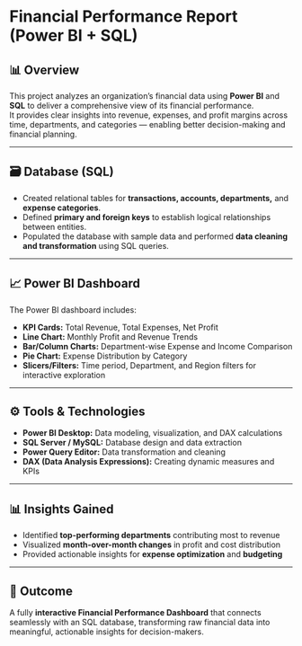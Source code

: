 # Financial Performance Report (Power BI + SQL)

## 📊 Overview
This project analyzes an organization’s financial data using **Power BI** and **SQL** to deliver a comprehensive view of its financial performance.  
It provides clear insights into revenue, expenses, and profit margins across time, departments, and categories — enabling better decision-making and financial planning.

---

## 🗃️ Database (SQL)
- Created relational tables for **transactions, accounts, departments,** and **expense categories**.  
- Defined **primary and foreign keys** to establish logical relationships between entities.  
- Populated the database with sample data and performed **data cleaning and transformation** using SQL queries.

---

## 📈 Power BI Dashboard
The Power BI dashboard includes:

- **KPI Cards:** Total Revenue, Total Expenses, Net Profit  
- **Line Chart:** Monthly Profit and Revenue Trends  
- **Bar/Column Charts:** Department-wise Expense and Income Comparison  
- **Pie Chart:** Expense Distribution by Category  
- **Slicers/Filters:** Time period, Department, and Region filters for interactive exploration  

---

## ⚙️ Tools & Technologies
- **Power BI Desktop:** Data modeling, visualization, and DAX calculations  
- **SQL Server / MySQL:** Database design and data extraction  
- **Power Query Editor:** Data transformation and cleaning  
- **DAX (Data Analysis Expressions):** Creating dynamic measures and KPIs  

---

## 📊 Insights Gained
- Identified **top-performing departments** contributing most to revenue  
- Visualized **month-over-month changes** in profit and cost distribution  
- Provided actionable insights for **expense optimization** and **budgeting**

---

## 🚀 Outcome
A fully **interactive Financial Performance Dashboard** that connects seamlessly with an SQL database, transforming raw financial data into meaningful, actionable insights for decision-makers.
